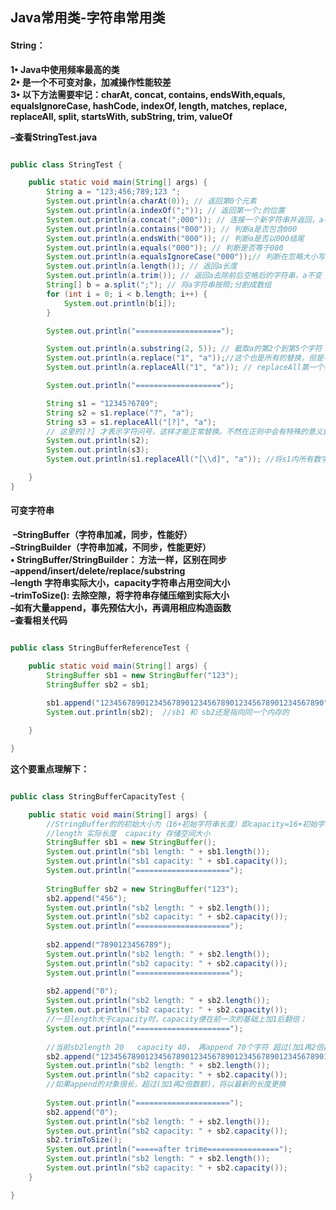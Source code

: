 ## Java常用类-字符串常用类

#### String：

**1• Java中使用频率最高的类**  
**2• 是一个不可变对象，加减操作性能较差**  
**3• 以下方法需要牢记：charAt, concat, contains, endsWith,equals,**   
										**equalsIgnoreCase, hashCode, indexOf, length, matches, replace,**   
										**replaceAll, split, startsWith, subString, trim, valueOf**    

**–查看StringTest.java**  

```java

public class StringTest {

	public static void main(String[] args) {
		String a = "123;456;789;123 ";
		System.out.println(a.charAt(0)); // 返回第0个元素
		System.out.println(a.indexOf(";")); // 返回第一个;的位置
		System.out.println(a.concat(";000")); // 连接一个新字符串并返回，a不变
		System.out.println(a.contains("000")); // 判断a是否包含000
		System.out.println(a.endsWith("000")); // 判断a是否以000结尾
		System.out.println(a.equals("000")); // 判断是否等于000
		System.out.println(a.equalsIgnoreCase("000"));// 判断在忽略大小写情况下是否等于000
		System.out.println(a.length()); // 返回a长度
		System.out.println(a.trim()); // 返回a去除前后空格后的字符串，a不变
		String[] b = a.split(";"); // 将a字符串按照;分割成数组
		for (int i = 0; i < b.length; i++) {
			System.out.println(b[i]);
		}

		System.out.println("===================");

		System.out.println(a.substring(2, 5)); // 截取a的第2个到第5个字符 a不变
		System.out.println(a.replace("1", "a"));//这个也是所有的替换，但是不能使用正则
		System.out.println(a.replaceAll("1", "a")); // replaceAll第一个参数是正则表达式

		System.out.println("===================");

		String s1 = "12345?6789";
		String s2 = s1.replace("?", "a");
		String s3 = s1.replaceAll("[?]", "a");
		// 这里的[?] 才表示字符问号，这样才能正常替换。不然在正则中会有特殊的意义就会报异常
		System.out.println(s2);
		System.out.println(s3);
		System.out.println(s1.replaceAll("[\\d]", "a")); //将s1内所有数字替换为a并输出，s1的值未改变。

	}
}

```



#### 可变字符串

​	**–StringBuffer（字符串加减，同步，性能好）**  
​	**–StringBuilder（字符串加减，不同步，性能更好）**  
**• StringBuffer/StringBuilder： 方法一样，区别在同步**  
​	**–append/insert/delete/replace/substring**  
​	**–length 字符串实际大小，capacity字符串占用空间大小**  
​	**–trimToSize(): 去除空隙，将字符串存储压缩到实际大小**  
​	**–如有大量append，事先预估大小，再调用相应构造函数**  
​	**–查看相关代码**  

```java

public class StringBufferReferenceTest {

	public static void main(String[] args) {
		StringBuffer sb1 = new StringBuffer("123");
		StringBuffer sb2 = sb1;
		
		sb1.append("12345678901234567890123456789012345678901234567890");
		System.out.println(sb2);  //sb1 和 sb2还是指向同一个内存的

	}

}

```



**这个要重点理解下：**

```java

public class StringBufferCapacityTest {

	public static void main(String[] args) {
		//StringBuffer的的初始大小为（16+初始字符串长度）即capacity=16+初始字符串长度
		//length 实际长度  capacity 存储空间大小
		StringBuffer sb1 = new StringBuffer();
		System.out.println("sb1 length: " + sb1.length());
		System.out.println("sb1 capacity: " + sb1.capacity());
		System.out.println("=====================");
		
		StringBuffer sb2 = new StringBuffer("123");
		sb2.append("456");
		System.out.println("sb2 length: " + sb2.length());
		System.out.println("sb2 capacity: " + sb2.capacity());
		System.out.println("=====================");
		
		sb2.append("7890123456789");
		System.out.println("sb2 length: " + sb2.length());
		System.out.println("sb2 capacity: " + sb2.capacity());
		System.out.println("=====================");
		
		sb2.append("0");
		System.out.println("sb2 length: " + sb2.length());
		System.out.println("sb2 capacity: " + sb2.capacity());
		//一旦length大于capacity时，capacity便在前一次的基础上加1后翻倍；
		System.out.println("=====================");
		
		//当前sb2length 20   capacity 40， 再append 70个字符 超过(加1再2倍数额)
		sb2.append("1234567890123456789012345678901234567890123456789012345678901234567890");
		System.out.println("sb2 length: " + sb2.length());
		System.out.println("sb2 capacity: " + sb2.capacity());
		//如果append的对象很长，超过(加1再2倍数额)，将以最新的长度更换
		
		System.out.println("=====================");
		sb2.append("0");
		System.out.println("sb2 length: " + sb2.length());
		System.out.println("sb2 capacity: " + sb2.capacity());
		sb2.trimToSize();
		System.out.println("=====after trime================");
		System.out.println("sb2 length: " + sb2.length());
		System.out.println("sb2 capacity: " + sb2.capacity());
	}

}

```



